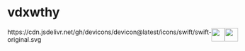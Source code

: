 # vdxwthy
<div style="display: flex; flex-direction: row;">
    https://cdn.jsdelivr.net/gh/devicons/devicon@latest/icons/swift/swift-original.svg
    <img height=30px src="https://cdn.jsdelivr.net/gh/devicons/devicon@latest/icons/swift/swift-original.svg" />
    <img height=30px src="https://cdn.jsdelivr.net/gh/devicons/devicon@latest/icons/swift/swift-original.svg" />
</div>